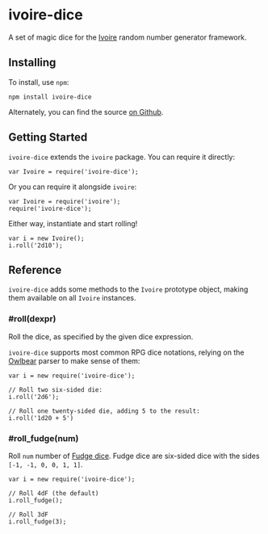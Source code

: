 ivoire-dice
===========

A set of magic dice for the [Ivoire](https://www.npmjs.com/package/ivoire)
random number generator framework.


Installing
----------

To install, use `npm`:

```
npm install ivoire-dice
```

Alternately, you can find the source [on Github](https://github.com/dreamhorn/ivoire-dice).


Getting Started
---------------

`ivoire-dice` extends the `ivoire` package. You can require it directly:

```
var Ivoire = require('ivoire-dice');
```

Or you can require it alongside `ivoire`:

```
var Ivoire = require('ivoire');
require('ivoire-dice');
```

Either way, instantiate and start rolling!

```
var i = new Ivoire();
i.roll('2d10');
```


Reference
---------

`ivoire-dice` adds some methods to the `Ivoire` prototype object, making them
available on all `Ivoire` instances.

### #roll(dexpr)

Roll the dice, as specified by the given dice expression.

`ivoire-dice` supports most common RPG dice notations, relying on the
[Owlbear](https://github.com/jmhnilbog/owlbear) parser to make sense of them:

```
var i = new require('ivoire-dice');

// Roll two six-sided die:
i.roll('2d6');

// Roll one twenty-sided die, adding 5 to the result:
i.roll('1d20 + 5')
```

### #roll_fudge(num)

Roll `num` number of [Fudge dice][fudge]. Fudge dice are six-sided dice with the sides
`[-1, -1, 0, 0, 1, 1]`.

```
var i = new require('ivoire-dice');

// Roll 4dF (the default)
i.roll_fudge();

// Roll 3dF
i.roll_fudge(3);
```


[fudge]: https://en.wikipedia.org/wiki/Fudge_(role-playing_game_system)#Fudge_dice
